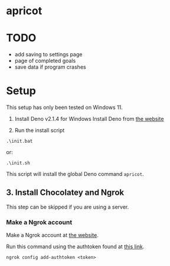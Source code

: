 # apricot

# TODO
- add saving to settings page
- page of completed goals
- save data if program crashes

# Setup

This setup has only been tested on Windows 11.

1. Install Deno v2.1.4 for Windows
Install Deno from [the website](https://deno.com/)

2. Run the install script
```
.\init.bat
```
or:
```
.\init.sh
```

This script will install the global Deno command `apricot`.

## 3. Install Chocolatey and Ngrok

This step can be skipped if you are using a server.

### Make a Ngrok account

Make a Ngrok account at [the website](https://ngrok.com).

Run this command using the authtoken found at [this link](https://dashboard.ngrok.com/get-started/your-authtoken).

```
ngrok config add-authtoken <token>
```